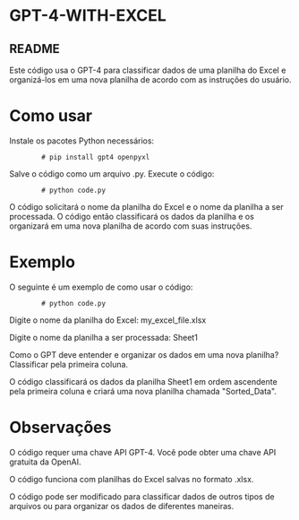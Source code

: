 # GPT-4-WITH-EXCEL
## README
Este código usa o GPT-4 para classificar dados de uma planilha do Excel e organizá-los em uma nova planilha de acordo com as instruções do usuário.

# Como usar

Instale os pacotes Python necessários:

            # pip install gpt4 openpyxl
           
Salve o código como um arquivo .py.
Execute o código:

            # python code.py
            
O código solicitará o nome da planilha do Excel e o nome da planilha a ser processada.
O código então classificará os dados da planilha e os organizará em uma nova planilha de acordo com suas instruções.

             
# Exemplo

O seguinte é um exemplo de como usar o código:

            # python code.py

Digite o nome da planilha do Excel: my_excel_file.xlsx
           
Digite o nome da planilha a ser processada: Sheet1
  
Como o GPT deve entender e organizar os dados em uma nova planilha? Classificar pela primeira coluna.

O código classificará os dados da planilha Sheet1 em ordem ascendente pela primeira coluna e criará uma nova planilha chamada "Sorted_Data".
            
# Observações

O código requer uma chave API GPT-4. Você pode obter uma chave API gratuita da OpenAI.

O código funciona com planilhas do Excel salvas no formato .xlsx.

O código pode ser modificado para classificar dados de outros tipos de arquivos ou para organizar os dados de diferentes maneiras.

